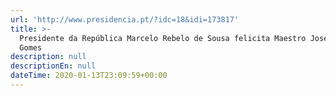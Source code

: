 ```yaml
---
url: 'http://www.presidencia.pt/?idc=18&idi=173817'
title: >-
  Presidente da República Marcelo Rebelo de Sousa felicita Maestro José Eduardo
  Gomes
description: null
descriptionEn: null
dateTime: 2020-01-13T23:09:59+00:00
---
```


